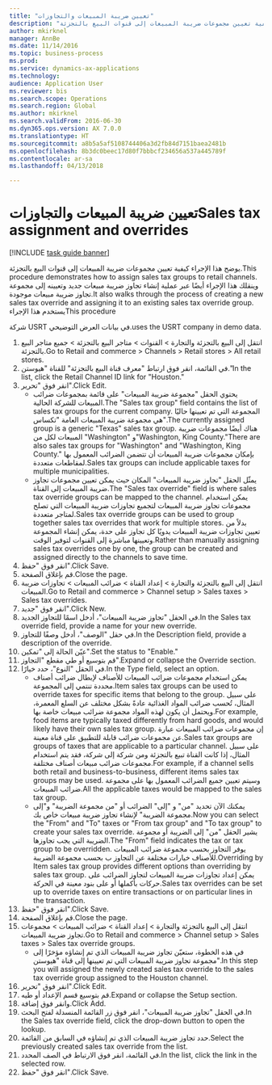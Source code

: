 ```yaml
--- 
title: "تعيين ضريبة المبيعات والتجاوزات"
description: "يوضح هذا الإجراء كيفية تعيين مجموعات ضريبة المبيعات إلى قنوات البيع بالتجزئة."
author: mkirknel
manager: AnnBe
ms.date: 11/14/2016
ms.topic: business-process
ms.prod: 
ms.service: dynamics-ax-applications
ms.technology: 
audience: Application User
ms.reviewer: bis
ms.search.scope: Operations
ms.search.region: Global
ms.author: mkirknel
ms.search.validFrom: 2016-06-30
ms.dyn365.ops.version: AX 7.0.0
ms.translationtype: HT
ms.sourcegitcommit: a8b5a5af5108744406a3d2fb84d7151baea2481b
ms.openlocfilehash: 8b3dc0beec17d80f7bbbcf234656a537a445789f
ms.contentlocale: ar-sa
ms.lasthandoff: 04/13/2018

---
```

# <a name="sales-tax-assignment-and-overrides"></a><span data-ttu-id="8c4d2-103">تعيين ضريبة المبيعات والتجاوزات</span><span class="sxs-lookup"><span data-stu-id="8c4d2-103">Sales tax assignment and overrides</span></span>

[!INCLUDE [task guide banner](../../includes/task-guide-banner.md)]

<span data-ttu-id="8c4d2-104">يوضح هذا الإجراء كيفية تعيين مجموعات ضريبة المبيعات إلى قنوات البيع بالتجزئة.</span><span class="sxs-lookup"><span data-stu-id="8c4d2-104">This procedure demonstrates how to assign sales tax groups to retail channels.</span></span> <span data-ttu-id="8c4d2-105">وينقلك هذا الإجراء أيضًا عبر عملية إنشاء تجاوز ضريبة مبيعات جديد وتعيينه إلى مجموعة تجاوز ضريبة مبيعات موجودة.</span><span class="sxs-lookup"><span data-stu-id="8c4d2-105">It also walks through the process of creating a new sales tax override and assigning it to an existing sales tax override group.</span></span> <span data-ttu-id="8c4d2-106">يستخدم هذا الإجراء</span><span class="sxs-lookup"><span data-stu-id="8c4d2-106">This procedure</span></span>

<span data-ttu-id="8c4d2-107">شركة USRT في بيانات العرض التوضيحي.</span><span class="sxs-lookup"><span data-stu-id="8c4d2-107">uses the USRT company in demo data.</span></span>

1. <span data-ttu-id="8c4d2-108">انتقل إلى البيع بالتجزئة والتجارة > القنوات > متاجر البيع بالتجزئة > جميع متاجر البيع بالتجزئة.</span><span class="sxs-lookup"><span data-stu-id="8c4d2-108">Go to Retail and commerce > Channels > Retail stores > All retail stores.</span></span>
2. <span data-ttu-id="8c4d2-109">في القائمة، انقر فوق ارتباط "معرف قناة البيع بالتجزئة" للقناة "هيوستن."</span><span class="sxs-lookup"><span data-stu-id="8c4d2-109">In the list, click the Retail Channel ID link for "Houston."</span></span>
3. <span data-ttu-id="8c4d2-110">انقر فوق "تحرير".</span><span class="sxs-lookup"><span data-stu-id="8c4d2-110">Click Edit.</span></span>
    * <span data-ttu-id="8c4d2-111">يحتوي الحقل "مجموعة ضريبة المبيعات" على قائمة بمجموعات ضرائب المبيعات للشركة الحالية.</span><span class="sxs-lookup"><span data-stu-id="8c4d2-111">The "Sales tax group" field contains the list of sales tax groups for the current company.</span></span> <span data-ttu-id="8c4d2-112">المجموعة التي تم تعيينها حاليًا هي مجموعة ضريبة المبيعات العامة "تكساس".</span><span class="sxs-lookup"><span data-stu-id="8c4d2-112">The currently assigned group is a generic "Texas" sales tax group.</span></span> <span data-ttu-id="8c4d2-113">هناك أيضًا مجموعات ضريبة المبيعات لكل من "Washington" و"Washington, King County."</span><span class="sxs-lookup"><span data-stu-id="8c4d2-113">There are also sales tax groups for "Washington" and "Washington, King County."</span></span> <span data-ttu-id="8c4d2-114">بإمكان مجموعات ضريبة المبيعات أن تتضمن الضرائب المعمول بها لمقاطعات متعددة.</span><span class="sxs-lookup"><span data-stu-id="8c4d2-114">Sales tax groups can include applicable taxes for multiple municipalities.</span></span>  
    * <span data-ttu-id="8c4d2-115">يمثّل الحقل "تجاوز ضريبة المبيعات" المكان حيث يمكن تعيين مجموعات تجاوز ضريبة المبيعات إلى القناة.</span><span class="sxs-lookup"><span data-stu-id="8c4d2-115">The "Sales tax override" field is where sales tax override groups can be mapped to the channel.</span></span> <span data-ttu-id="8c4d2-116">يمكن استخدام مجموعات تجاوز ضريبة المبيعات لتجميع تجاوزات ضريبة المبيعات التي تصلح لمتاجر متعددة.</span><span class="sxs-lookup"><span data-stu-id="8c4d2-116">Sales tax override groups can be used to group together sales tax overrides that work for multiple stores.</span></span> <span data-ttu-id="8c4d2-117">بدلاً من تعيين تجاوزات ضريبة المبيعات يدويًا كل تجاوز على حدة، يمكن إنشاء المجموعة وتعيينها مباشرة إلى القنوات لتوفير الوقت.</span><span class="sxs-lookup"><span data-stu-id="8c4d2-117">Rather than manually assigning sales tax overrides one by one, the group can be created and assigned directly to the channels to save time.</span></span>  
4. <span data-ttu-id="8c4d2-118">انقر فوق "حفظ".</span><span class="sxs-lookup"><span data-stu-id="8c4d2-118">Click Save.</span></span>
5. <span data-ttu-id="8c4d2-119">قم بإغلاق الصفحة.</span><span class="sxs-lookup"><span data-stu-id="8c4d2-119">Close the page.</span></span>
6. <span data-ttu-id="8c4d2-120">انتقل إلى البيع بالتجزئة والتجارة > إعداد القناة > ضرائب المبيعات > تجاوزات ضريبة المبيعات.</span><span class="sxs-lookup"><span data-stu-id="8c4d2-120">Go to Retail and commerce > Channel setup > Sales taxes > Sales tax overrides.</span></span>
7. <span data-ttu-id="8c4d2-121">انقر فوق "جديد".</span><span class="sxs-lookup"><span data-stu-id="8c4d2-121">Click New.</span></span>
8. <span data-ttu-id="8c4d2-122">في الحقل "تجاوز ضريبة المبيعات"، أدخل اسمًا للتجاوز الجديد.</span><span class="sxs-lookup"><span data-stu-id="8c4d2-122">In the Sales tax override field, provide a name for your new override.</span></span>
9. <span data-ttu-id="8c4d2-123">في حقل "الوصف"، أدخل وصفًا للتجاوز.</span><span class="sxs-lookup"><span data-stu-id="8c4d2-123">In the Description field, provide a description of the override.</span></span>
10. <span data-ttu-id="8c4d2-124">عيّن الحالة إلى "تمكين".</span><span class="sxs-lookup"><span data-stu-id="8c4d2-124">Set the status to "Enable."</span></span>
11. <span data-ttu-id="8c4d2-125">قم بتوسيع أو طي مقطع "التجاوز".</span><span class="sxs-lookup"><span data-stu-id="8c4d2-125">Expand or collapse the Override section.</span></span>
12. <span data-ttu-id="8c4d2-126">في الحقل "النوع"، حدد خيارًا.</span><span class="sxs-lookup"><span data-stu-id="8c4d2-126">In the Type field, select an option.</span></span>
    * <span data-ttu-id="8c4d2-127">يمكن استخدام مجموعات ضرائب المبيعات للأصناف‬ لإبطال ضرائب أصناف محددة تنتمي إلى المجموعة.</span><span class="sxs-lookup"><span data-stu-id="8c4d2-127">Item sales tax groups can be used to override taxes for specific items that belong to the group.</span></span> <span data-ttu-id="8c4d2-128">على سبيل المثال، تُحسب ضرائب المواد الغذائية عادةً بشكل مختلف عن السلع المعمرة، ويحتمل أن يكون لهذه المواد مجموعة ضرائب مبيعات خاصة بها.</span><span class="sxs-lookup"><span data-stu-id="8c4d2-128">For example, food items are typically taxed differently from hard goods, and would likely have their own sales tax group.</span></span>     <span data-ttu-id="8c4d2-129">إن مجموعات ضرائب المبيعات عبارة عن مجموعات ضرائب قابلة للتطبيق على قناة معينة.</span><span class="sxs-lookup"><span data-stu-id="8c4d2-129">Sales tax groups are groups of taxes that are applicable to a particular channel.</span></span> <span data-ttu-id="8c4d2-130">على سبيل المثال، إذا كانت القناة تبيع بالتجزئة ومن شركة إلى شركة، فقد يتم استخدام مجموعات ضرائب مبيعات أصناف مختلفة.</span><span class="sxs-lookup"><span data-stu-id="8c4d2-130">For example, if a channel sells both retail and business-to-business, different items sales tax groups may be used.</span></span> <span data-ttu-id="8c4d2-131">وسيتم تعيين جميع الضرائب المعمول بها على مجموعة ضرائب المبيعات.</span><span class="sxs-lookup"><span data-stu-id="8c4d2-131">All the applicable taxes would be mapped to the sales tax group.</span></span>  
    * <span data-ttu-id="8c4d2-132">يمكنك الآن تحديد "من" و "إلى" الضرائب أو "من مجموعة الضريبة" و"إلى مجموعة الضريبة" لإنشاء تجاوز ضريبة مبيعات خاص بك.</span><span class="sxs-lookup"><span data-stu-id="8c4d2-132">Now you can select the "From" and "To" taxes or "From tax group" and "To tax group" to create your sales tax override.</span></span>    <span data-ttu-id="8c4d2-133">يشير الحقل "من" إلى الضريبة أو مجموعة الضريبة التي يجب تجاوزها.</span><span class="sxs-lookup"><span data-stu-id="8c4d2-133">The "From" field indicates the tax or tax group to be overridden.</span></span> <span data-ttu-id="8c4d2-134">يوفر التجاوز بحسب مجموعة ضرائب المبيعات للأصناف‬ خيارات مختلفة عن التجاوز ب بحسب مجموعة الضريبة.</span><span class="sxs-lookup"><span data-stu-id="8c4d2-134">Overriding by Item sales tax group provides different options than overriding by sales tax group.</span></span>    <span data-ttu-id="8c4d2-135">يمكن إعداد تجاوزات ضريبة المبيعات لتجاوز الضرائب على حركات بأكملها أو على بنود معينة في الحركة.</span><span class="sxs-lookup"><span data-stu-id="8c4d2-135">Sales tax overrides can be set up to override taxes on entire transactions or on particular lines in the transaction.</span></span>  
13. <span data-ttu-id="8c4d2-136">انقر فوق "حفظ".</span><span class="sxs-lookup"><span data-stu-id="8c4d2-136">Click Save.</span></span>
14. <span data-ttu-id="8c4d2-137">قم بإغلاق الصفحة.</span><span class="sxs-lookup"><span data-stu-id="8c4d2-137">Close the page.</span></span>
15. <span data-ttu-id="8c4d2-138">انتقل إلى البيع بالتجزئة والتجارة > إعداد القناة > ضرائب المبيعات > مجموعات تجاوز ضريبة المبيعات.</span><span class="sxs-lookup"><span data-stu-id="8c4d2-138">Go to Retail and commerce > Channel setup > Sales taxes > Sales tax override groups.</span></span>
    * <span data-ttu-id="8c4d2-139">في هذه الخطوة، ستعيّن تجاوز ضريبة المبيعات‬ الذي تم إنشاؤه مؤخرًا إلى مجموعة تجاوز ضريبة المبيعات‬ التي تم تعيينها إلى قناة "هيوستن".</span><span class="sxs-lookup"><span data-stu-id="8c4d2-139">In this step you will assigned the newly created sales tax override to the sales tax override group assigned to the Houston channel.</span></span>  
16. <span data-ttu-id="8c4d2-140">انقر فوق "تحرير".</span><span class="sxs-lookup"><span data-stu-id="8c4d2-140">Click Edit.</span></span>
17. <span data-ttu-id="8c4d2-141">قم بتوسيع قسم الإعداد أو طيه.</span><span class="sxs-lookup"><span data-stu-id="8c4d2-141">Expand or collapse the Setup section.</span></span>
18. <span data-ttu-id="8c4d2-142">وانقر فوق إضافة.</span><span class="sxs-lookup"><span data-stu-id="8c4d2-142">Click Add.</span></span>
19. <span data-ttu-id="8c4d2-143">في الحقل "تجاوز ضريبة المبيعات"، انقر فوق زر القائمة المنسدلة لفتح البحث.</span><span class="sxs-lookup"><span data-stu-id="8c4d2-143">In the Sales tax override field, click the drop-down button to open the lookup.</span></span>
20. <span data-ttu-id="8c4d2-144">حدد تجاوز ضريبة المبيعات الذي تم إنشاؤه في السابق من القائمة.</span><span class="sxs-lookup"><span data-stu-id="8c4d2-144">Select the previously created sales tax override from the list.</span></span>
21. <span data-ttu-id="8c4d2-145">في القائمة، انقر فوق الارتباط في الصف المحدد.</span><span class="sxs-lookup"><span data-stu-id="8c4d2-145">In the list, click the link in the selected row.</span></span>
22. <span data-ttu-id="8c4d2-146">انقر فوق "حفظ".</span><span class="sxs-lookup"><span data-stu-id="8c4d2-146">Click Save.</span></span>



